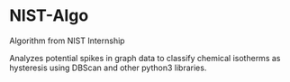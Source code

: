 # NIST-Algo
Algorithm from NIST Internship

Analyzes potential spikes in graph data to classify chemical isotherms as hysteresis using DBScan and other python3 libraries. 
